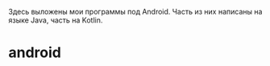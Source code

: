Здесь выложены мои программы под Android. Часть из них написаны на языке Java, часть на Kotlin.

# android